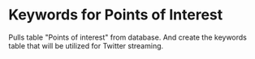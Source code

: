 # Keywords for Points of Interest

Pulls table "Points of interest" from database.
And create the keywords table that will be utilized for Twitter streaming.